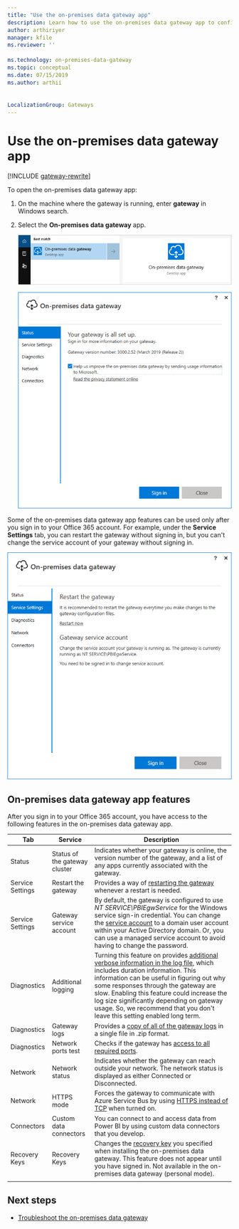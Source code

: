 ```yaml
---
title: "Use the on-premises data gateway app"
description: Learn how to use the on-premises data gateway app to configure various services of your on-premises data gateway.
author: arthiriyer
manager: kfile
ms.reviewer: ''

ms.technology: on-premises-data-gateway
ms.topic: conceptual
ms.date: 07/15/2019
ms.author: arthii


LocalizationGroup: Gateways
---
```


# Use the on-premises data gateway app

[!INCLUDE [gateway-rewrite](../includes/gateway-rewrite.md)]

To open the on-premises data gateway app:

1. On the machine where the gateway is running, enter **gateway** in Windows search.

2. Select the **On-premises data gateway** app.

    ![Search for On-premises data gateway app](media/service-gateway-app/gateway-app-search.png)

    ![On-premises data gateway opening dialog box](media/service-gateway-app/opening-dialog.png)

Some of the on-premises data gateway app features can be used only after you sign in to your Office 365 account. For example, under the **Service Settings** tab, you can restart the gateway without signing in, but you can't change the service account of your gateway without signing in.

![Example of actions that can and can't be taken without signing in](media/service-gateway-app/sign-on-actions.png)

## On-premises data gateway app features

After you sign in to your Office 365 account, you have access to the following features in the on-premises data gateway app.

|Tab |Service |Description |
| ---- | ---- | ---- |
|Status |Status of the gateway cluster |Indicates whether your gateway is online, the version number of the gateway, and a list of any apps currently associated with the gateway. |
|Service Settings |Restart the gateway |Provides a way of [restarting the gateway](service-gateway-restart.md) whenever a restart is needed. |
|Service Settings |Gateway service account |By default, the gateway is configured to use *NT SERVICE\PBIEgwService* for the Windows service sign-in credential. You can change the [service account](service-gateway-service-account.md) to a domain user account within your Active Directory domain. Or, you can use a managed service account to avoid having to change the password. |
|Diagnostics |Additional logging |Turning this feature on provides [additional verbose information in the log file](service-gateway-performance.md#slow-performing-queries), which includes duration information. This information can be useful in figuring out why some responses through the gateway are slow. Enabling this feature could increase the log size significantly depending on gateway usage. So, we recommend that you don't leave this setting enabled long term. |
|Diagnostics |Gateway logs |Provides a [copy of all of the gateway logs](service-gateway-tshoot.md#troubleshooting-tools) in a single file in .zip format. |
|Diagnostics |Network ports test |Checks if the gateway has [access to all required ports](service-gateway-communication.md#network-ports-test). |
|Network |Network status |Indicates whether the gateway can reach outside your network. The network status is displayed as either Connected or Disconnected. |
|Network |HTTPS mode |Forces the gateway to communicate with Azure Service Bus by using [HTTPS instead of TCP](service-gateway-communication.md#force-https-communication-with-azure-service-bus) when turned on. |
|Connectors |Custom data connectors | You can connect to and access data from Power BI by using custom data connectors that you develop. |
|Recovery Keys |Recovery Keys |Changes the [recovery key](service-gateway-recovery-key.md) you specified when installing the on-premises data gateway. This feature does not appear until you have signed in. Not available in the on-premises data gateway (personal mode).|
| | | |

## Next steps

* [Troubleshoot the on-premises data gateway](service-gateway-tshoot.md)